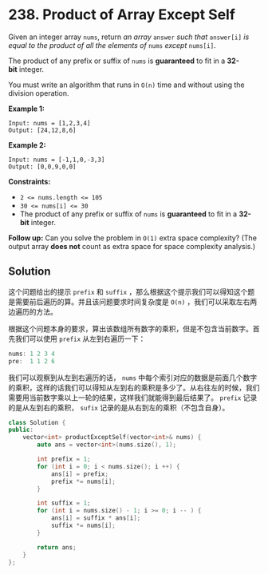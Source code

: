 # 238. **Product of Array Except Self**

Given an integer array `nums`, return *an array* `answer` *such that* `answer[i]` *is equal to the product of all the elements of* `nums` *except* `nums[i]`.

The product of any prefix or suffix of `nums` is **guaranteed** to fit in a **32-bit** integer.

You must write an algorithm that runs in `O(n)` time and without using the division operation.

**Example 1:**

```
Input: nums = [1,2,3,4]
Output: [24,12,8,6]
```

**Example 2:**

```
Input: nums = [-1,1,0,-3,3]
Output: [0,0,9,0,0]
```

**Constraints:**

- `2 <= nums.length <= 105`
- `30 <= nums[i] <= 30`
- The product of any prefix or suffix of `nums` is **guaranteed** to fit in a **32-bit** integer.

**Follow up:** Can you solve the problem in `O(1)` extra space complexity? (The output array **does not** count as extra space for space complexity analysis.)

## Solution

这个问题给出的提示 `prefix` 和 `suffix` ，那么根据这个提示我们可以得知这个题是需要前后遍历的算。并且该问题要求时间复杂度是 `O(n)` ，我们可以采取左右两边遍历的方法。

根据这个问题本身的要求，算出该数组所有数字的乘积，但是不包含当前数字。首先我们可以使用 `prefix` 从左到右遍历一下：

```jsx
nums: 1 2 3 4
pre:  1 1 2 6
```

我们可以观察到从左到右遍历的话， `nums` 中每个索引对应的数据是前面几个数字的乘积，这样的话我们可以得知从左到右的乘积是多少了。从右往左的时候，我们需要用当前数字乘以上一轮的结果，这样我们就能得到最后结果了。 `prefix` 记录的是从左到右的乘积， `sufix` 记录的是从右到左的乘积（不包含自身）。
```cpp
class Solution {
public:
    vector<int> productExceptSelf(vector<int>& nums) {
        auto ans = vector<int>(nums.size(), 1);

        int prefix = 1;
        for (int i = 0; i < nums.size(); i ++) {
            ans[i] = prefix;
            prefix *= nums[i];
        }

        int suffix = 1;
        for (int i = nums.size() - 1; i >= 0; i -- ) {
            ans[i] = suffix * ans[i];
            suffix *= nums[i];
        }

        return ans;
    }
};
```